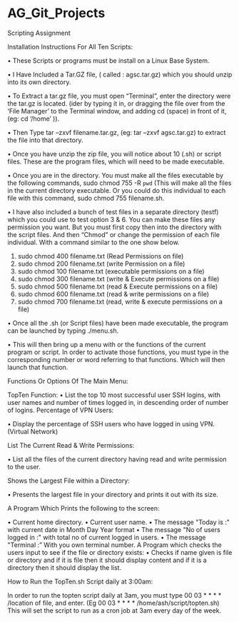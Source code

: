 # AG_Git_Projects

Scripting Assignment

Installation Instructions For All Ten Scripts:

•	These Scripts or programs must be install on a Linux Base System.

•	I Have Included a Tar.GZ file, ( called : agsc.tar.gz) which you should unzip into its own directory.

•	To Extract a tar.gz file, you must open “Terminal”, enter the directory were the tar.gz is located. (ider by typing it in, or dragging the file over from the ‘File Manager’ to the Terminal window, and adding cd (space) in front of it, (eg: cd ‘/home’ )).

•	Then Type tar –zxvf filename.tar.gz, (eg: tar –zxvf agsc.tar.gz) to extract the file into that directory.

•	Once you have unzip the zip file, you will notice about 10 (.sh) or script files. These are the program files, which  will need to be made executable.

•	Once you are in the directory. You must make all the files executable by the following commands, sudo chmod 755  -R `pwd` (This will make all the files in the current directory executable. Or you could do this individual to each file with this command, sudo chmod 755  filename.sh.

•	I have also included a bunch of test files in a separate directory (testf) which you could use to test option 3 & 6. You can make these files any permission you want. But you must first copy then into the directory with the script files. And then “Chmod” or change the permission of each file individual. With a command similar to the one show below.

1. sudo chmod 400 filename.txt (Read Permissions on file)
2. sudo chmod 200 filename.txt (write Permission on a file)
3. sudo chmod 100 filename.txt (executable permissions on a file)
4. sudo chmod 300 filename.txt (write & Execute permissions on a file)
5. sudo chmod 500 filename.txt (read & Execute permissions on a file)
6. sudo chmod 600 filename.txt (read & write permissions on a file)
7. sudo chmod 700 filename.txt (read, write & execute permissions on a   file)

•	Once all the .sh (or Script files) have been made executable, the program can be launched by typing ./menu.sh.




•	This will then bring up a menu with or the functions of the current program or script. In order to activate those functions, you must  type in the corresponding number or word referring to that functions. Which will then launch that function.

Functions Or Options Of  The Main Menu:

TopTen Function:
•	List the top 10 most successful user SSH logins, with user names and number of times logged in, in descending order of number of logins. 
Percentage of VPN Users:

•	Display the percentage of SSH users who have logged in using VPN.
(Virtual Network)

List The Current Read & Write Permissions:

•	List all the files of the current directory having read and write permission to the user.

Shows the Largest File within a Directory:

•	Presents the largest file in your directory and prints it out with its size.

A Program Which Prints the following to the screen:

•	Current home directory. 
•	Current user name.
•	The message "Today is :" with current date in Month Day Year  format
•	The message "No of users logged in :" with total no of current logged in users.
•	The message "Terminal :” With you own terminal number.
A Program which checks the users input to see if the file or directory exists:
•	Checks if name given is file or directory and if it is file then it should display content and if it is a directory then it should display the list. 

How to Run the TopTen.sh Script daily at 3:00am:

In order to run the topten script daily at 3am, you must type 00 03 * * * * /location of file, and enter. (Eg 00 03 * * * * /home/ash/script/topten.sh) This will set the script to run as a cron job at 3am every day of the week. 



